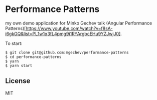 # Performance Patterns

my own demo application for Minko Gechev talk (Angular Performance Patterns)[https://www.youtube.com/watch?v=f8sA-i6gkGQ&list=PL1w1q3fL4pmg9i1RYArgbcEHu9YZJwjJ0].

To start:

```shell
$ git clone git@github.com:mgechev/performance-patterns
$ cd performance-patterns
$ yarn
$ yarn start
```

## License

MIT
